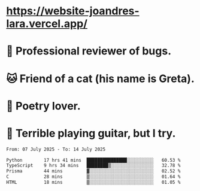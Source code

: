 # https://website-joandres-lara.vercel.app/
# 🐛 Professional reviewer of bugs.
# 🐱 Friend of a cat (his name is Greta).
# 📜 Poetry lover.
# 🎸 Terrible playing guitar, but I try.

<!--START_SECTION:waka-->

```txt
From: 07 July 2025 - To: 14 July 2025

Python        17 hrs 41 mins  ███████████████░░░░░░░░░░   60.53 %
TypeScript    9 hrs 34 mins   ████████▒░░░░░░░░░░░░░░░░   32.78 %
Prisma        44 mins         ▓░░░░░░░░░░░░░░░░░░░░░░░░   02.52 %
C             28 mins         ▒░░░░░░░░░░░░░░░░░░░░░░░░   01.64 %
HTML          18 mins         ▒░░░░░░░░░░░░░░░░░░░░░░░░   01.05 %
```

<!--END_SECTION:waka-->
